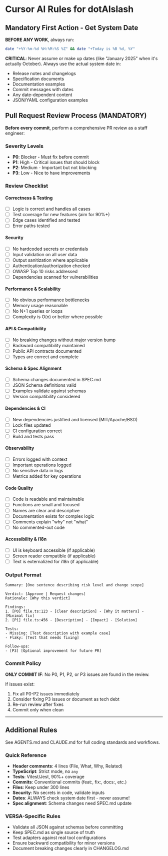 # Cursor AI Rules for dotAIslash

## Mandatory First Action - Get System Date

**BEFORE ANY WORK**, always run:

```bash
date "+%Y-%m-%d %H:%M:%S %Z" && date "+Today is %B %d, %Y"
```

**CRITICAL**: Never assume or make up dates (like "January 2025" when it's actually October). Always use the actual system date in:
- Release notes and changelogs
- Specification documents
- Documentation examples
- Commit messages with dates
- Any date-dependent content
- JSON/YAML configuration examples

## Pull Request Review Process (MANDATORY)

**Before every commit**, perform a comprehensive PR review as a staff engineer:

### Severity Levels
- **P0**: Blocker - Must fix before commit
- **P1**: High - Critical issues that should block
- **P2**: Medium - Important but not blocking
- **P3**: Low - Nice to have improvements

### Review Checklist

#### Correctness & Testing
- [ ] Logic is correct and handles all cases
- [ ] Test coverage for new features (aim for 90%+)
- [ ] Edge cases identified and tested
- [ ] Error paths tested

#### Security
- [ ] No hardcoded secrets or credentials
- [ ] Input validation on all user data
- [ ] Output sanitization where applicable
- [ ] Authentication/authorization checked
- [ ] OWASP Top 10 risks addressed
- [ ] Dependencies scanned for vulnerabilities

#### Performance & Scalability
- [ ] No obvious performance bottlenecks
- [ ] Memory usage reasonable
- [ ] No N+1 queries or loops
- [ ] Complexity is O(n) or better where possible

#### API & Compatibility
- [ ] No breaking changes without major version bump
- [ ] Backward compatibility maintained
- [ ] Public API contracts documented
- [ ] Types are correct and complete

#### Schema & Spec Alignment
- [ ] Schema changes documented in SPEC.md
- [ ] JSON Schema definitions valid
- [ ] Examples validate against schemas
- [ ] Version compatibility considered

#### Dependencies & CI
- [ ] New dependencies justified and licensed (MIT/Apache/BSD)
- [ ] Lock files updated
- [ ] CI configuration correct
- [ ] Build and tests pass

#### Observability
- [ ] Errors logged with context
- [ ] Important operations logged
- [ ] No sensitive data in logs
- [ ] Metrics added for key operations

#### Code Quality
- [ ] Code is readable and maintainable
- [ ] Functions are small and focused
- [ ] Names are clear and descriptive
- [ ] Documentation exists for complex logic
- [ ] Comments explain "why" not "what"
- [ ] No commented-out code

#### Accessibility & i18n
- [ ] UI is keyboard accessible (if applicable)
- [ ] Screen reader compatible (if applicable)
- [ ] Text is externalized for i18n (if applicable)

### Output Format

```
Summary: [One sentence describing risk level and change scope]

Verdict: [Approve | Request changes]
Rationale: [Why this verdict]

Findings:
1. [P0] file.ts:123 - [Clear description] - [Why it matters] - [Minimal fix]
2. [P1] file.ts:456 - [Description] - [Impact] - [Solution]

Tests:
- Missing: [Test description with example case]
- Flaky: [Test that needs fixing]

Follow-ups:
- [P3] [Optional improvement for future PR]
```

### Commit Policy

**ONLY COMMIT IF**: No P0, P1, P2, or P3 issues are found in the review.

If issues exist:
1. Fix all P0-P2 issues immediately
2. Consider fixing P3 issues or document as tech debt
3. Re-run review after fixes
4. Commit only when clean

---

## Additional Rules

See AGENTS.md and CLAUDE.md for full coding standards and workflows.

### Quick Reference

- **Header comments**: 4 lines (File, What, Why, Related)
- **TypeScript**: Strict mode, no `any`
- **Tests**: Vitest/Jest, 90%+ coverage
- **Commits**: Conventional commits (feat:, fix:, docs:, etc.)
- **Files**: Keep under 300 lines
- **Security**: No secrets in code, validate inputs
- **Dates**: ALWAYS check system date first - never assume!
- **Spec alignment**: Schema changes need SPEC.md update

### VERSA-Specific Rules

- Validate all JSON against schemas before committing
- Keep SPEC.md as single source of truth
- Test adapters against real tool configurations
- Ensure backward compatibility for minor versions
- Document breaking changes clearly in CHANGELOG.md

